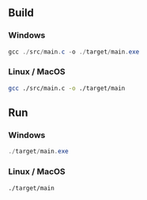 ## Build

### Windows

```powershell
gcc ./src/main.c -o ./target/main.exe
```

### Linux / MacOS

```bash
gcc ./src/main.c -o ./target/main
```

## Run

### Windows

```powershell
./target/main.exe
```

### Linux / MacOS

```bash
./target/main
```
